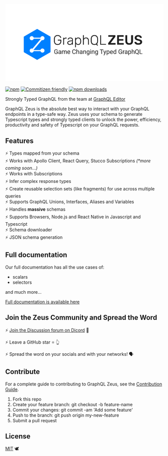![](images/zeus-logo.png)

[![npm](https://img.shields.io/npm/v/graphql-zeus.svg?style=flat-square)](https://www.npmjs.com/package/graphql-zeus) [![Commitizen friendly](https://img.shields.io/badge/commitizen-friendly-brightgreen.svg?style=flat-square)](http://commitizen.github.io/cz-cli/) [![npm downloads](https://img.shields.io/npm/dt/graphql-zeus.svg?style=flat-square)](https://www.npmjs.com/package/graphql-zeus)

Strongly Typed GraphQL from the team at [GraphQL Editor](https://graphqleditor.com/?utm_source=graphql_zeus_github)

GraphQL Zeus is the absolute best way to interact with your GraphQL endpoints in a type-safe way. Zeus uses your schema to generate Typescript types and strongly typed clients to unlock the power, efficiency, productivity and safety of Typescript on your GraphQL requests.

## Features

⚡️ Types mapped from your schema <br/>
⚡️ Works with Apollo Client, React Query, Stucco Subscriptions _(\*more coming soon...)_<br/>
⚡️ Works with Subscriptions <br/>
⚡️ Infer complex response types <br/>
⚡️ Create reusable selection sets (like fragments) for use across multiple queries <br/>
⚡️ Supports GraphQL Unions, Interfaces, Aliases and Variables<br/>
⚡️ Handles **massive** schemas <br/>
⚡️ Supports Browsers, Node.js and React Native in Javascript and Typescript <br/>
⚡️ Schema downloader <br/>
⚡️ JSON schema generation <br/>

## Full documentation

Our full documentation has all the use cases of:

- scalars
- selectors

and much more...

[Full documentation is available here](https://graphqleditor.com/docs/tools/zeus/index/)

## Join the Zeus Community and Spread the Word

⚡️ [Join the Discussion forum on Dicord](https://discord.gg/bHf2cw8e) 📣

⚡️ Leave a GitHub star ⭐️ 👆

⚡️ Spread the word on your socials and with your networks! 🗣

## Contribute

For a complete guide to contributing to GraphQL Zeus, see the [Contribution Guide](CONTRIBUTING.md).

1.  Fork this repo
2.  Create your feature branch: git checkout -b feature-name
3.  Commit your changes: git commit -am 'Add some feature'
4.  Push to the branch: git push origin my-new-feature
5.  Submit a pull request

## License

[MIT](https://opensource.org/licenses/MIT) 🕊
